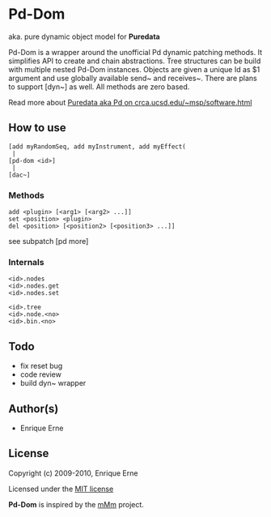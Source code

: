 Pd-Dom
======

aka. pure dynamic object model for **Puredata**

Pd-Dom is a wrapper around the unofficial Pd dynamic
patching methods. It simplifies API to create and chain abstractions.
Tree structures can be build with multiple nested Pd-Dom instances.
Objects are given a unique Id as \$1 argument and use globally available
send~ and receives~. There are plans to support [dyn~] as well. All
methods are zero based.

Read more about [Puredata aka Pd on crca.ucsd.edu/~msp/software.html](http://crca.ucsd.edu/~msp/software.html)

How to use
----------
	[add myRandomSeq, add myInstrument, add myEffect(
	 |
	[pd-dom <id>]
	 |
	[dac~]

### Methods

	add <plugin> [<arg1> [<arg2> ...]]
	set <position> <plugin>
	del <position> [<position2> [<position3> ...]]

see subpatch [pd more]

### Internals

	<id>.nodes
	<id>.nodes.get
	<id>.nodes.set
	
	<id>.tree
	<id>.node.<no>
	<id>.bin.<no>

Todo
----

 * fix reset bug
 * code review
 * build dyn~ wrapper
 
 
Author(s)
---------

 * Enrique Erne
 
License
-------

Copyright (c) 2009-2010, Enrique Erne

Licensed under the [MIT license](http://www.opensource.org/licenses/mit-license.php)

**Pd-Dom** is inspired by the [mMm](http://puredata.info/Members/eni/mMm) project. 
